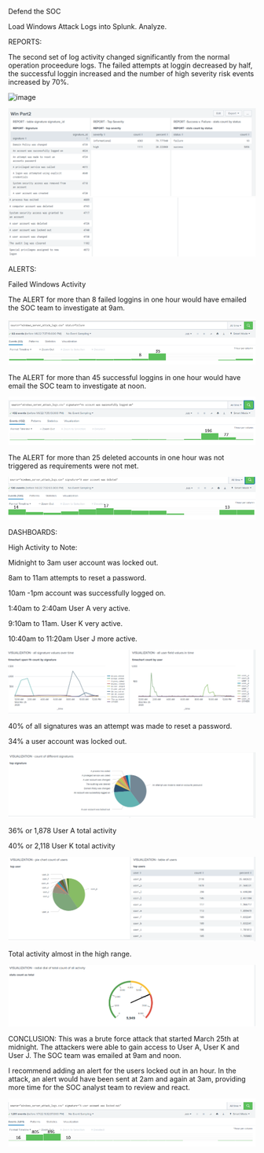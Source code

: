 Defend the SOC

Load Windows Attack Logs into Splunk. Analyze.

REPORTS:

The second set of log activity changed significantly from the normal operation proceedure logs. The failed attempts at loggin decreased by half, the successful loggin increased and the number of high severity risk events increased by 70%.  

![image](https://user-images.githubusercontent.com/88781846/148576484-5fe75529-a989-442c-8bf7-38389afb4d88.png)

![Win 2 Log Reports](https://github.com/collette269/Splunk_Master_of_the_SOC/blob/main/Windows/Win%202%20Log%20Reports.png)
![Win 2 Log Reports Cont ](https://github.com/collette269/Splunk_Master_of_the_SOC/blob/main/Windows/Win%202%20Log%20Reports%20Cont.png)

ALERTS:

Failed Windows Activity

The ALERT for more than 8 failed loggins in one hour would have emailed the SOC team to investigate at 9am. 

![Win 2 Alert 1](https://github.com/collette269/Splunk_Master_of_the_SOC/blob/main/Windows/Win%202%20Alert%201.PNG)

The ALERT for more than 45 successful loggins in one hour would have email the SOC team to investigate at noon. 

![Win 2 Alert 2](https://github.com/collette269/Splunk_Master_of_the_SOC/blob/main/Windows/Win%202%20Alert%202.PNG)

The ALERT for more than 25 deleted accounts in one hour was not triggered as requirements were not met.

![Win 2 Alert 3](https://github.com/collette269/Splunk_Master_of_the_SOC/blob/main/Windows/Win%202%20Alert%203.PNG)

DASHBOARDS:

High Activity to Note:

Midnight to 3am user account was locked out.

8am to 11am attempts to reset a password.

10am -1pm account was successfully logged on.


1:40am to 2:40am User A very active.

9:10am to 11am. User K very active.

10:40am to 11:20am User J more active.

![Win 2 Log Visualization 1](https://github.com/collette269/Splunk_Master_of_the_SOC/blob/main/Windows/Win%202%20Log%20Visualization%201.png)

40% of all signatures was an attempt was made to reset a password.

34% a user account was locked out.

![Win 2 Log Visualization 2](https://github.com/collette269/Splunk_Master_of_the_SOC/blob/main/Windows/Win%202%20Log%20Visualization%202.png)

36% or 1,878 User A total activity 

40% or 2,118 User K total activity

![Win 2 Log Visualization 3](https://github.com/collette269/Splunk_Master_of_the_SOC/blob/main/Windows/Win%202%20Log%20Visualization%203.png)

Total activity almost in the high range.  

![Win 2 Log Visualization 4](https://github.com/collette269/Splunk_Master_of_the_SOC/blob/main/Windows/Win%202%20Log%20Visualization%204.png)

CONCLUSION: This was a brute force attack that started March 25th at midnight. The attackers were able to gain access to User A, User K and User J. The SOC team was emailed at 9am and noon. 

I recommend adding an alert for the users locked out in an hour. In the attack, an alert would have been sent at 2am and again at 3am, providing more time for the SOC analyst team to review and react. 

![Win 2 Alert 4](https://github.com/collette269/Splunk_Master_of_the_SOC/blob/main/Windows/Win%202%20Alert%204.PNG)

